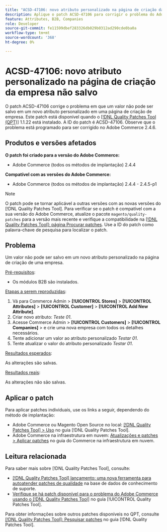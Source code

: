 ```yaml
---
title: "ACSD-47106: novo atributo personalizado na página de criação da empresa não salvo"
description: Aplique o patch ACSD-47106 para corrigir o problema do Adobe Commerce em que um valor não pode ser salvo em um novo atributo personalizado em uma página de criação de empresa.
feature: Attributes, B2B, Companies
role: Developer
source-git-commit: fe11599dbef283326db029b0312ad290cde0ba0a
workflow-type: tm+mt
source-wordcount: '368'
ht-degree: 0%

---
```


# ACSD-47106: novo atributo personalizado na página de criação da empresa não salvo

O patch ACSD-47106 corrige o problema em que um valor não pode ser salvo em um novo atributo personalizado em uma página de criação de empresa. Este patch está disponível quando o [[!DNL Quality Patches Tool (QPT)]](https://experienceleague.adobe.com/en/docs/commerce-knowledge-base/kb/announcements/commerce-announcements/magento-quality-patches-released-new-tool-to-self-serve-quality-patches) 1.1.22 está instalado. A ID do patch é ACSD-47106. Observe que o problema está programado para ser corrigido no Adobe Commerce 2.4.6.

## Produtos e versões afetados

**O patch foi criado para a versão do Adobe Commerce:**

* Adobe Commerce (todos os métodos de implantação) 2.4.4

**Compatível com as versões do Adobe Commerce:**

* Adobe Commerce (todos os métodos de implantação) 2.4.4 - 2.4.5-p1

>[!NOTE]
>
>O patch pode se tornar aplicável a outras versões com as novas versões do [!DNL Quality Patches Tool]. Para verificar se o patch é compatível com a sua versão do Adobe Commerce, atualize o pacote `magento/quality-patches` para a versão mais recente e verifique a compatibilidade na [[!DNL Quality Patches Tool]: página Procurar patches](https://experienceleague.adobe.com/tools/commerce-quality-patches/index.html). Use a ID do patch como palavra-chave de pesquisa para localizar o patch.

## Problema

Um valor não pode ser salvo em um novo atributo personalizado na página de criação de uma empresa.

<u>Pré-requisitos</u>:

* Os módulos B2B são instalados.

<u>Etapas a serem reproduzidas</u>:

1. Vá para Commerce Admin > **[!UICONTROL Stores]** > **[!UICONTROL Attributes]** > **[!UICONTROL Customer]** > **[!UICONTROL Add New Attribute]**.
1. Criar novo atributo: _Teste 01_.
1. Acesse Commerce Admin > **[!UICONTROL Customers]** > **[!UICONTROL Companies]** > e crie uma nova empresa com todos os detalhes necessários.
1. Tente adicionar um valor ao atributo personalizado _Testar 01_.
1. Tente atualizar o valor do atributo personalizado _Testar 01_.

<u>Resultados esperados</u>:

As alterações são salvas.

<u>Resultados reais</u>:

As alterações não são salvas.

## Aplicar o patch

Para aplicar patches individuais, use os links a seguir, dependendo do método de implantação:

* Adobe Commerce ou Magento Open Source no local: [[!DNL Quality Patches Tool] > Uso](/help/tools/quality-patches-tool/usage.md) no guia [!DNL Quality Patches Tool].
* Adobe Commerce na infraestrutura em nuvem: [Atualizações e patches > Aplicar patches](https://experienceleague.adobe.com/docs/commerce-cloud-service/user-guide/develop/upgrade/apply-patches.html) no guia do Commerce na infraestrutura em nuvem.

## Leitura relacionada

Para saber mais sobre [!DNL Quality Patches Tool], consulte:

* [[!DNL Quality Patches Tool] lançamento: uma nova ferramenta para autoatender patches de qualidade](https://experienceleague.adobe.com/en/docs/commerce-knowledge-base/kb/announcements/commerce-announcements/magento-quality-patches-released-new-tool-to-self-serve-quality-patches) na base de dados de conhecimento de suporte.
* [Verifique se há patch disponível para o problema do Adobe Commerce usando o  [!DNL Quality Patches Tool]](/help/tools/quality-patches-tool/patches-available-in-qpt/check-patch-for-magento-issue-with-magento-quality-patches.md) no guia [!UICONTROL Quality Patches Tool].


Para obter informações sobre outros patches disponíveis no QPT, consulte [[!DNL Quality Patches Tool]: Pesquisar patches](https://experienceleague.adobe.com/tools/commerce-quality-patches/index.html) no guia [!DNL Quality Patches Tool].
